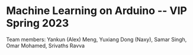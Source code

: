 # Machine Learning on Arduino -- VIP Spring 2023 

Team members: Yankun (Alex) Meng, Yuxiang Dong (Naxy), Samar Singh, Omar Mohamed, Srivaths Ravva

